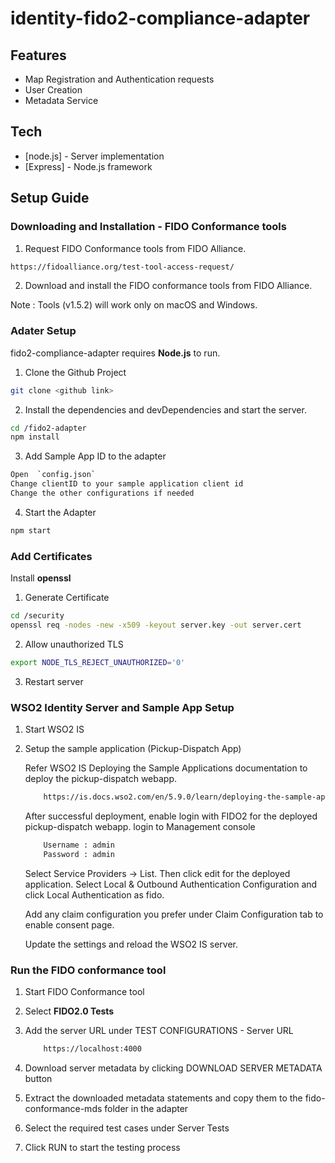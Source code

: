# identity-fido2-compliance-adapter

## Features

- Map Registration and Authentication requests
- User Creation
- Metadata Service

## Tech

- [node.js] - Server implementation
- [Express] - Node.js framework

## Setup Guide

### Downloading and Installation - FIDO Conformance tools

1. Request FIDO Conformance tools from FIDO Alliance.

```sh
https://fidoalliance.org/test-tool-access-request/
```

2. Download and install the FIDO conformance tools from FIDO Alliance.

Note : Tools (v1.5.2) will work only on macOS and Windows.

### Adater Setup

fido2-compliance-adapter requires **Node.js** to run.

1. Clone the Github Project

```sh
git clone <github link>
```

2. Install the dependencies and devDependencies and start the server.

```sh
cd /fido2-adapter
npm install
```

3. Add Sample App ID to the adapter

```sh
Open  `config.json`
Change clientID to your sample application client id
Change the other configurations if needed
```

4. Start the Adapter

```sh
npm start
```

### Add Certificates

Install **openssl**

1. Generate Certificate

```sh
cd /security
openssl req -nodes -new -x509 -keyout server.key -out server.cert
```

2. Allow unauthorized TLS

```sh
export NODE_TLS_REJECT_UNAUTHORIZED='0'
```

3. Restart server

### WSO2 Identity Server and Sample App Setup

1.  Start WSO2 IS

2.  Setup the sample application (Pickup-Dispatch App)

    Refer WSO2 IS Deploying the Sample Applications documentation to deploy the pickup-dispatch webapp.

    ```sh
        https://is.docs.wso2.com/en/5.9.0/learn/deploying-the-sample-app/
    ```

    After successful deployment, enable login with FIDO2 for the deployed pickup-dispatch webapp.
    login to Management console

    ```sh
        Username : admin
        Password : admin
    ```

    Select Service Providers -> List. Then click edit for the deployed application. Select Local & Outbound Authentication Configuration and click Local Authentication as fido.

    Add any claim configuration you prefer under Claim Configuration tab to enable consent page.

    Update the settings and reload the WSO2 IS server.

### Run the FIDO conformance tool

1. Start FIDO Conformance tool

2. Select **FIDO2.0 Tests**

3. Add the server URL under TEST CONFIGURATIONS - Server URL

   ```sh
       https://localhost:4000
   ```

4. Download server metadata by clicking DOWNLOAD SERVER METADATA button
5. Extract the downloaded metadata statements and copy them to the fido-conformance-mds folder in the adapter
6. Select the required test cases under Server Tests

7. Click RUN to start the testing process
